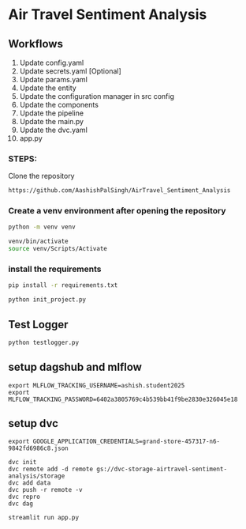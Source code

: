 # Air Travel Sentiment Analysis

## Workflows

1. Update config.yaml
2. Update secrets.yaml [Optional]
3. Update params.yaml
4. Update the entity
5. Update the configuration manager in src config
6. Update the components
7. Update the pipeline 
8. Update the main.py
9. Update the dvc.yaml
10. app.py

### STEPS:

Clone the repository

```bash
https://github.com/AashishPalSingh/AirTravel_Sentiment_Analysis
```
### Create a venv environment after opening the repository

```bash
python -m venv venv
```

```bash
venv/bin/activate 
source venv/Scripts/Activate
```

### install the requirements
```bash
pip install -r requirements.txt
```

```bash
python init_project.py
```


## Test Logger
```bash
python testlogger.py
```

## setup dagshub and mlflow 

```
export MLFLOW_TRACKING_USERNAME=ashish.student2025
export MLFLOW_TRACKING_PASSWORD=6402a3805769c4b539bb41f9be2830e326045e18
```

## setup dvc 

```
export GOOGLE_APPLICATION_CREDENTIALS=grand-store-457317-n6-9842fd6986c8.json
```

```
dvc init
dvc remote add -d remote gs://dvc-storage-airtravel-sentiment-analysis/storage
dvc add data
dvc push -r remote -v
dvc repro
dvc dag
```


```
streamlit run app.py
```
